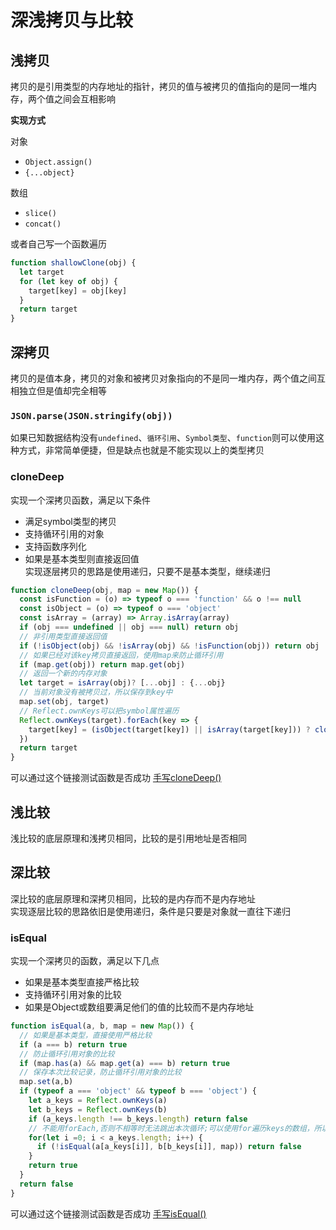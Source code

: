 # 深浅拷贝与比较

## 浅拷贝
拷贝的是引用类型的内存地址的指针，拷贝的值与被拷贝的值指向的是同一堆内存，两个值之间会互相影响

**实现方式**

对象
  - `Object.assign()`
  - `{...object}`

数组
- `slice()`
- `concat()`

或者自己写一个函数遍历
```javascript
function shallowClone(obj) {
  let target
  for (let key of obj) {
    target[key] = obj[key]
  }
  return target
}
```

## 深拷贝
拷贝的是值本身，拷贝的对象和被拷贝对象指向的不是同一堆内存，两个值之间互相独立但是值却完全相等

### `JSON.parse(JSON.stringify(obj))`
如果已知数据结构没有`undefined`、`循环引用`、`Symbol类型`、`function`则可以使用这种方式，非常简单便捷，但是缺点也就是不能实现以上的类型拷贝

### cloneDeep
实现一个深拷贝函数，满足以下条件<br/>
- 满足symbol类型的拷贝
- 支持循环引用的对象
- 支持函数序列化
- 如果是基本类型则直接返回值<br/>
实现逐层拷贝的思路是使用递归，只要不是基本类型，继续递归

```javascript
function cloneDeep(obj, map = new Map()) {
  const isFunction = (o) => typeof o === 'function' && o !== null
  const isObject = (o) => typeof o === 'object'
  const isArray = (array) => Array.isArray(array)
  if (obj === undefined || obj === null) return obj
  // 非引用类型直接返回值
  if (!isObject(obj) && !isArray(obj) && !isFunction(obj)) return obj
  // 如果已经对该key拷贝直接返回，使用map来防止循环引用
  if (map.get(obj)) return map.get(obj)
  // 返回一个新的内存对象
  let target = isArray(obj)? [...obj] : {...obj}
  // 当前对象没有被拷贝过，所以保存到key中
  map.set(obj, target)
  // Reflect.ownKeys可以把symbol属性遍历
  Reflect.ownKeys(target).forEach(key => {
    target[key] = (isObject(target[key]) || isArray(target[key])) ? cloneDeep(target[key], map) : target[key]
  })
  return target
}
```
可以通过这个链接测试函数是否成功
[手写cloneDeep()](https://bigfrontend.dev/zh/problem/create-cloneDeep)

## 浅比较
浅比较的底层原理和浅拷贝相同，比较的是引用地址是否相同

## 深比较
深比较的底层原理和深拷贝相同，比较的是内存而不是内存地址<br/>
实现逐层比较的思路依旧是使用递归，条件是只要是对象就一直往下递归

### isEqual
实现一个深拷贝的函数，满足以下几点
- 如果是基本类型直接严格比较
- 支持循环引用对象的比较
- 如果是Object或数组要满足他们的值的比较而不是内存地址



```javascript
function isEqual(a, b, map = new Map()) {
  // 如果是基本类型，直接使用严格比较
  if (a === b) return true
  // 防止循环引用对象的比较
  if (map.has(a) && map.get(a) === b) return true
  // 保存本次比较记录，防止循环引用对象的比较
  map.set(a,b)
  if (typeof a === 'object' && typeof b === 'object') {
    let a_keys = Reflect.ownKeys(a)
    let b_keys = Reflect.ownKeys(b)
    if (a_keys.length !== b_keys.length) return false
    // 不能用forEach,否则不相等时无法跳出本次循环;可以使用for遍历keys的数组，所以是a[a_keys[i]]才能取到对应的值
    for(let i =0; i < a_keys.length; i++) {
      if (!isEqual(a[a_keys[i]], b[b_keys[i]], map)) return false
    }
    return true
  }
  return false
}
```
可以通过这个链接测试函数是否成功
[手写isEqual()](https://bigfrontend.dev/zh/problem/implement-deep-equal-isEqual)
